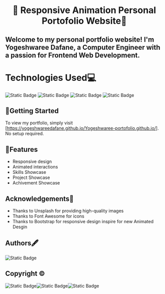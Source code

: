# <p align="center"> 🚀 Responsive Animation Personal Portofolio Website🚀</p>

## Welcome to my personal portfolio website! I'm Yogeshwaree Dafane, a Computer Engineer with a passion for Frontend Web Development.

# Technologies Used💻

![Static Badge](https://img.shields.io/badge/HTML5%20-orange?style=for-the-badge&logo=HTML5&labelColor=black)  ![Static Badge](https://img.shields.io/badge/CSS3%20-blue?style=for-the-badge&logo=CSS3&labelColor=black) ![Static Badge](https://img.shields.io/badge/Javascript-yellow?style=for-the-badge&logo=javascript&labelColor=black) ![Static Badge](https://img.shields.io/badge/bootstrap-rgb(86%2C%2061%2C%20124)?style=for-the-badge&logo=bootstrap&labelColor=black)

## 🚀Getting Started

To view my portfolio, simply visit [https://yogeshwareedafane.github.io/Yogeshwaree-portofolio.github.io/]. No setup required.
   
## 🌟Features
- Responsive design
- Animated interactions
- Skills Showcase
- Project Showcase
- Achivement Showcase

## Acknowledgements🙏

- Thanks to Unsplash for providing high-quality images
- Thanks to Font Awesome for icons
- Thanks to Bootstrap for responsive design inspire for new Animated Desgin
## Authors🖋️

![Static Badge]( https://img.shields.io/badge/Yogeshwaree_Dafane-darkblue)

                                              




## Copyright ©
![Static Badge](https://img.shields.io/badge/copyright-darkred)![Static Badge](https://img.shields.io/badge/2024-darkorange)![Static Badge]( https://img.shields.io/badge/Yogeshwaree_Dafane-darkblue)

                                              









